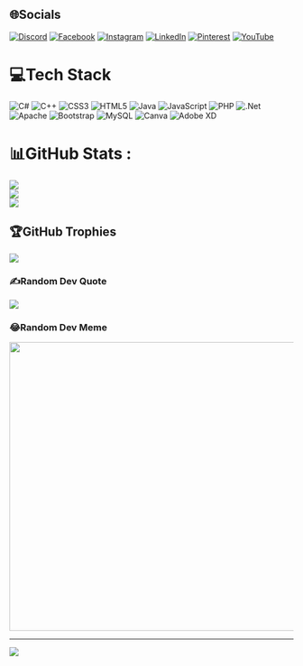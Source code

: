 
## 🌐Socials
[![Discord](https://img.shields.io/badge/Discord-%237289DA.svg?logo=discord&logoColor=white)](htttps://discord.gg/https://discord.gg/tZp2KhvE) [![Facebook](https://img.shields.io/badge/Facebook-%231877F2.svg?logo=Facebook&logoColor=white)](https://facebook.com/https://www.facebook.com/huong.kenny.892003/) [![Instagram](https://img.shields.io/badge/Instagram-%23E4405F.svg?logo=Instagram&logoColor=white)](https://instagram.com/https://www.instagram.com/kenny8th9_/) [![LinkedIn](https://img.shields.io/badge/LinkedIn-%230077B5.svg?logo=linkedin&logoColor=white)](https://linkedin.com/in/https://www.linkedin.com/in/v%C4%83n-h%C6%B0%E1%BB%9Bng-nguy%E1%BB%85n-8b155a331/) [![Pinterest](https://img.shields.io/badge/Pinterest-%23E60023.svg?logo=Pinterest&logoColor=white)](https://pinterest.com/https://www.pinterest.com/nguyenvanhuong892003/) [![YouTube](https://img.shields.io/badge/YouTube-%23FF0000.svg?logo=YouTube&logoColor=white)](https://youtube.com/c/https://www.youtube.com/@kennyHuong89203) 

# 💻Tech Stack
![C#](https://img.shields.io/badge/c%23-%23239120.svg?style=plastic&logo=c-sharp&logoColor=white) ![C++](https://img.shields.io/badge/c++-%2300599C.svg?style=plastic&logo=c%2B%2B&logoColor=white) ![CSS3](https://img.shields.io/badge/css3-%231572B6.svg?style=plastic&logo=css3&logoColor=white) ![HTML5](https://img.shields.io/badge/html5-%23E34F26.svg?style=plastic&logo=html5&logoColor=white) ![Java](https://img.shields.io/badge/java-%23ED8B00.svg?style=plastic&logo=java&logoColor=white) ![JavaScript](https://img.shields.io/badge/javascript-%23323330.svg?style=plastic&logo=javascript&logoColor=%23F7DF1E) ![PHP](https://img.shields.io/badge/php-%23777BB4.svg?style=plastic&logo=php&logoColor=white) ![.Net](https://img.shields.io/badge/.NET-5C2D91?style=plastic&logo=.net&logoColor=white) ![Apache](https://img.shields.io/badge/apache-%23D42029.svg?style=plastic&logo=apache&logoColor=white) ![Bootstrap](https://img.shields.io/badge/bootstrap-%23563D7C.svg?style=plastic&logo=bootstrap&logoColor=white) ![MySQL](https://img.shields.io/badge/mysql-%2300f.svg?style=plastic&logo=mysql&logoColor=white) ![Canva](https://img.shields.io/badge/Canva-%2300C4CC.svg?style=plastic&logo=Canva&logoColor=white) ![Adobe XD](https://img.shields.io/badge/Adobe%20XD-470137?style=plastic&logo=Adobe%20XD&logoColor=#FF61F6)
# 📊GitHub Stats :
![](https://github-readme-stats.vercel.app/api?username=Kenny-Huong&theme=radical&hide_border=false&include_all_commits=false&count_private=false)<br/>
![](https://github-readme-streak-stats.herokuapp.com/?user=Kenny-Huong&theme=radical&hide_border=false)<br/>
![](https://github-readme-stats.vercel.app/api/top-langs/?username=Kenny-Huong&theme=radical&hide_border=false&include_all_commits=false&count_private=false&layout=compact)

## 🏆GitHub Trophies
![](https://github-trophies.vercel.app/?username=Kenny-Huong&theme=radical&no-frame=false&no-bg=false&margin-w=4)

### ✍️Random Dev Quote
![](https://quotes-github-readme.vercel.app/api?type=horizontal&theme=radical)

### 😂Random Dev Meme
<img src="https://random-memer.herokuapp.com/" width="512px"/>

---
[![](https://visitcount.itsvg.in/api?id=Kenny-Huong&icon=0&color=0)](https://visitcount.itsvg.in)

